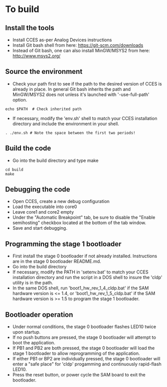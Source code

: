 # To build

## Install the tools

- Install CCES as-per Analog Devices instructions
- Install Git bash shell from here: https://git-scm.com/downloads
- Instead of Git bash, one can also install MinGW/MSYS2 from
  here: http://www.msys2.org/

## Source the environment

- Check your path first to see if the path to the desired version of
  CCES is already in place.  In general Git bash inherits the path and
  MinGW/MSYS2 does not unless it's launched with '-use-full-path' option.

```
echo $PATH  # Check inherited path
```

- If necessary, modify the 'env.sh' shell to match your CCES installation
  directory and include the environment in your shell.

```
. ./env.sh # Note the space between the first two periods!
```

## Build the code

- Go into the build directory and type make

```
cd build
make
```

## Debugging the code

- Open CCES, create a new debug configuration
- Load the executable into core0
- Leave core1 and core2 empty
- Under the "Automatic Breakpoint" tab, be sure to disable the "Enable
  semihosting" checkbox located at the bottom of the tab window.
- Save and start debugging.

## Programming the stage 1 bootloader

- First install the stage 0 bootloader if not already installed.
  Instructions are in the stage 0 bootloader README.md.
- Go into the build directory
- If necessary, modify the PATH in 'setenv.bat' to match your CCES installation
  directory and run the script in a DOS shell to insure the 'cldp' utility is
  in the path.
- In the same DOS shell, run 'boot1_hw_rev_1_4_cldp.bat' if the SAM hardware version is
  <= 1.4, or 'boot1_hw_rev_1_5_cldp.bat' if the SAM hardware version is >= 1.5 to
  program the stage 1 bootloader.

## Bootloader operation

- Under normal conditions, the stage 0 bootloader flashes LED10 twice upon
  startup.
- If no push buttons are pressed, the stage 0 bootloader will
  attempt to boot the application.
- If PB1 and PB2 are both pressed, the stage 0 bootloader will load the
  stage 1 bootloader to allow reprogramming of the application.
- If either PB1 or BP2 are individually pressed, the stage 0 bootloader
  will enter a "safe place" for 'cldp' progamming and continuously
  rapid-flash LED10.
- Press the reset button, or power cycle the SAM board to exit the
  bootloader.

